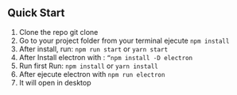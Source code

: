 
## Quick Start

1.  Clone the repo git clone
2.  Go to your project folder from your terminal ejecute `npm install`
3.  After install, run: `npm run start` or `yarn start`
4.  After Install electron with : `“npm install -D electron`
5.  Run first Run: `npm install` or `yarn install`
6.  After ejecute electron with `npm run electron`
6.  It will open in desktop
